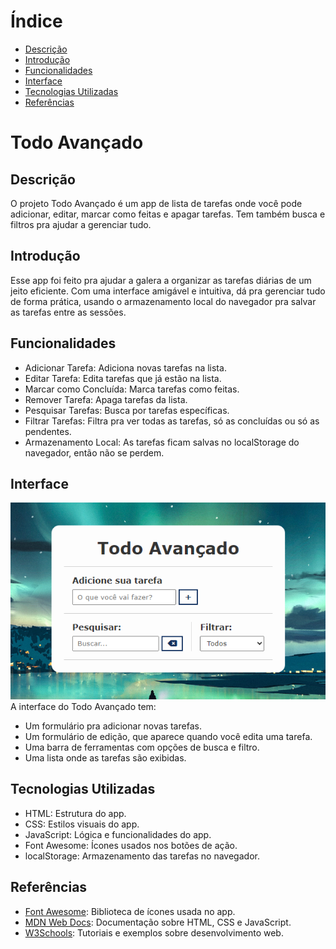 # Índice

* [Descrição](#descrição)
* [Introdução](#introdução)
* [Funcionalidades](#funcionalidades)
* [Interface](#interface)
* [Tecnologias Utilizadas](#tecnologias-utilizadas)
* [Referências](#referências)

# Todo Avançado

## Descrição
O projeto Todo Avançado é um app de lista de tarefas onde você pode adicionar, editar, marcar como feitas e apagar tarefas. Tem também busca e filtros pra ajudar a gerenciar tudo.

## Introdução
Esse app foi feito pra ajudar a galera a organizar as tarefas diárias de um jeito eficiente. Com uma interface amigável e intuitiva, dá pra gerenciar tudo de forma prática, usando o armazenamento local do navegador pra salvar as tarefas entre as sessões.

## Funcionalidades
- Adicionar Tarefa: Adiciona novas tarefas na lista.
- Editar Tarefa: Edita tarefas que já estão na lista.
- Marcar como Concluída: Marca tarefas como feitas.
- Remover Tarefa: Apaga tarefas da lista.
- Pesquisar Tarefas: Busca por tarefas específicas.
- Filtrar Tarefas: Filtra pra ver todas as tarefas, só as concluídas ou só as pendentes.
- Armazenamento Local: As tarefas ficam salvas no localStorage do navegador, então não se perdem.

## Interface
![Interface](img/pag-todo.png)
A interface do Todo Avançado tem:
- Um formulário pra adicionar novas tarefas.
- Um formulário de edição, que aparece quando você edita uma tarefa.
- Uma barra de ferramentas com opções de busca e filtro.
- Uma lista onde as tarefas são exibidas.

## Tecnologias Utilizadas
- HTML: Estrutura do app.
- CSS: Estilos visuais do app.
- JavaScript: Lógica e funcionalidades do app.
- Font Awesome: Ícones usados nos botões de ação.
- localStorage: Armazenamento das tarefas no navegador.

## Referências
- [Font Awesome](https://cdnjs.cloudflare.com/ajax/libs/font-awesome/6.1.2/css/all.min.css): Biblioteca de ícones usada no app.
- [MDN Web Docs](https://developer.mozilla.org/): Documentação sobre HTML, CSS e JavaScript.
- [W3Schools](https://www.w3schools.com/): Tutoriais e exemplos sobre desenvolvimento web.